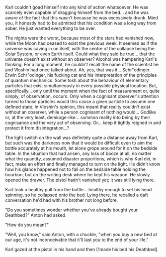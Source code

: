 
Karl couldn't goad himself into any kind of action whatsoever. He was scarcely even capable of dragging himself from the bed... and he was aware of the fact that this wasn't because he was excessively drunk. Mind you, it honestly had to be admitted that his condition was a long way from sober. He just wanted everything to be over.

The nights were the worst, because most of the stars had vanished now, while the Moon had ceased to exist the previous week. It seemed as if the universe was caving in on itself, with the centre of the collapse being the Solar System, or even Earth itself. Could what they said be true... that the universe doesn't exist without an observer? Alcohol was hampering Karl's thinking. For a long moment, he couldn't recall the name of the scientist he and Vloshin had once talked about. Ah, yes, that was it... Schr"odinger. Erwin Schr"odinger, his fucking cat and his interpretation of the principles of quantum mechanics. Some tosh about the behaviour of elementary particles that exist simultaneously in every possible physical location. But, specifically... only until the moment when the fact of measurement or, quite simply, of observation, occurs. Only when a cognisant observer's attention turned to those particles would this cause a given particle to assume one defined state. In Vloshin's opinion, this meant that reality couldn't exist without an observer, while a person cognisant of nothing would... Godlike or, at the very least, demiurge-like... summon reality into being by their cognisance and the very act of observing. Or... keep it tightly reigned in and protect it from disintegration...?

The light switch on the wall was definitely quite a distance away from Karl, but such was the darkness now that it would be difficult even to aim the bottle accurately at his mouth, let alone grope around for it on the bedside table. In the situation that had arisen, any loss of booze at all, no matter what the quantity, assumed disaster proportions, which is why Karl did, in fact, make an effort and finally managed to turn on the light. He didn't know how his glance happened not to fall on the bedside table holding the bourbon, but on the writing desk where he kept his weapon. He slowly opened the drawer. The pistol hadn't vanished yet; it was still lying there.

Karl took a healthy pull from the bottle... healthy enough to set his head spinning, so he collapsed onto the bed. Lying there, he recalled a daft conversation he'd had with his brother not long before.

"Do you sometimes wonder whether you've already bought your Deathbed?" Anton had asked.

"How do you mean?"

"Well, you know," said Anton, with a chuckle, "when you buy a new bed at our age, it's not inconceivable that it'll last you to the end of your life."

Karl gazed at the pistol in his hand and then \[1made his bed his Deathbed\].

